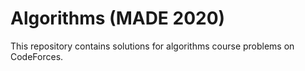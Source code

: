 # Algorithms (MADE 2020)
This repository contains solutions for algorithms course problems on CodeForces.
